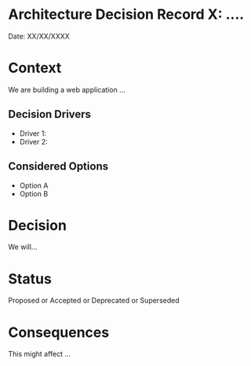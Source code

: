 # Architecture Decision Record X: ....

Date: XX/XX/XXXX

# Context

We are building a web application ...

## Decision Drivers

- Driver 1:
- Driver 2:

## Considered Options

- Option A
- Option B

# Decision

We will...

# Status

Proposed or Accepted or Deprecated or Superseded

# Consequences

This might affect ...